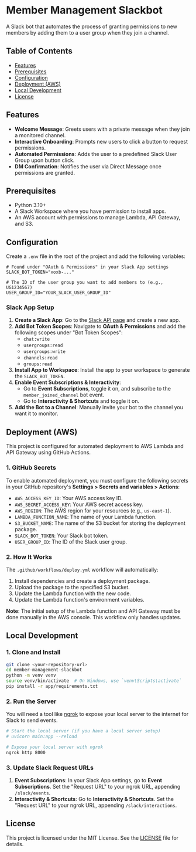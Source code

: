 # Member Management Slackbot

A Slack bot that automates the process of granting permissions to new members by adding them to a user group when they join a channel.

## Table of Contents

- [Features](#features)
- [Prerequisites](#prerequisites)
- [Configuration](#configuration)
- [Deployment (AWS)](#deployment-aws)
- [Local Development](#local-development)
- [License](#license)

## Features

- **Welcome Message**: Greets users with a private message when they join a monitored channel.
- **Interactive Onboarding**: Prompts new users to click a button to request permissions.
- **Automated Permissions**: Adds the user to a predefined Slack User Group upon button click.
- **DM Confirmation**: Notifies the user via Direct Message once permissions are granted.

## Prerequisites

- Python 3.10+
- A Slack Workspace where you have permission to install apps.
- An AWS account with permissions to manage Lambda, API Gateway, and S3.

## Configuration

Create a `.env` file in the root of the project and add the following variables:

```env
# Found under "OAuth & Permissions" in your Slack App settings
SLACK_BOT_TOKEN="xoxb-..."

# The ID of the user group you want to add members to (e.g., UG1234567)
USER_GROUP_ID="YOUR_SLACK_USER_GROUP_ID"
```

### Slack App Setup

1.  **Create a Slack App**: Go to the [Slack API page](https://api.slack.com/apps) and create a new app.
2.  **Add Bot Token Scopes**: Navigate to **OAuth & Permissions** and add the following scopes under "Bot Token Scopes":
    - `chat:write`
    - `usergroups:read`
    - `usergroups:write`
    - `channels:read`
    - `groups:read`
3.  **Install App to Workspace**: Install the app to your workspace to generate the `SLACK_BOT_TOKEN`.
4.  **Enable Event Subscriptions & Interactivity**:
    - Go to **Event Subscriptions**, toggle it on, and subscribe to the `member_joined_channel` bot event.
    - Go to **Interactivity & Shortcuts** and toggle it on.
5.  **Add the Bot to a Channel**: Manually invite your bot to the channel you want it to monitor.

## Deployment (AWS)

This project is configured for automated deployment to AWS Lambda and API Gateway using GitHub Actions.

### 1. GitHub Secrets

To enable automated deployment, you must configure the following secrets in your GitHub repository's **Settings > Secrets and variables > Actions**:

- `AWS_ACCESS_KEY_ID`: Your AWS access key ID.
- `AWS_SECRET_ACCESS_KEY`: Your AWS secret access key.
- `AWS_REGION`: The AWS region for your resources (e.g., `us-east-1`).
- `LAMBDA_FUNCTION_NAME`: The name of your Lambda function.
- `S3_BUCKET_NAME`: The name of the S3 bucket for storing the deployment package.
- `SLACK_BOT_TOKEN`: Your Slack bot token.
- `USER_GROUP_ID`: The ID of the Slack user group.

### 2. How It Works

The `.github/workflows/deploy.yml` workflow will automatically:

1.  Install dependencies and create a deployment package.
2.  Upload the package to the specified S3 bucket.
3.  Update the Lambda function with the new code.
4.  Update the Lambda function's environment variables.

**Note**: The initial setup of the Lambda function and API Gateway must be done manually in the AWS console. This workflow only handles updates.

## Local Development

### 1. Clone and Install

```bash
git clone <your-repository-url>
cd member-management-slackbot
python -m venv venv
source venv/bin/activate  # On Windows, use `venv\Scripts\activate`
pip install -r app/requirements.txt
```

### 2. Run the Server

You will need a tool like [ngrok](https://ngrok.com/download) to expose your local server to the internet for Slack to send events.

```bash
# Start the local server (if you have a local server setup)
# uvicorn main:app --reload

# Expose your local server with ngrok
ngrok http 8000
```

### 3. Update Slack Request URLs

1.  **Event Subscriptions**: In your Slack App settings, go to **Event Subscriptions**. Set the "Request URL" to your ngrok URL, appending `/slack/events`.
2.  **Interactivity & Shortcuts**: Go to **Interactivity & Shortcuts**. Set the "Request URL" to your ngrok URL, appending `/slack/interactions`.

## License

This project is licensed under the MIT License. See the [LICENSE](LICENSE) file for details.
